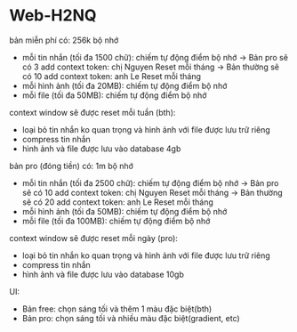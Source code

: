 # Web-H2NQ
bản miễn phí có: 256k bộ nhớ
- mỗi tin nhắn (tối đa 1500 chữ): chiếm tự động điểm bộ nhớ
-> Bản pro sẽ có 3 add context token: chị Nguyen  Reset mỗi tháng
-> Bản thường sẽ có 10 add context token: anh Le  Reset mỗi tháng
- mỗi hình ảnh (tối đa 20MB): chiếm tự động điểm bộ nhớ
- mỗi file (tối đa 50MB): chiếm tự động điểm bộ nhớ

context window sẽ được reset mỗi tuần (bth):
- loại bỏ tin nhắn ko quan trọng và hình ảnh với file được lưu trữ riêng
- compress tin nhắn
- hình ảnh và file được lưu vào database 4gb



bản pro (đóng tiền) có: 1m bộ nhớ

- mỗi tin nhắn (tối đa 2500 chữ): chiếm tự động điểm bộ nhớ
-> Bản pro sẽ có 10 add context token: chị Nguyen  Reset mỗi tháng
-> Bản thường sẽ có 20 add context token: anh Le  Reset mỗi tháng
- mỗi hình ảnh (tối đa 50MB): chiếm tự động điểm bộ nhớ
- mỗi file (tối đa 100MB): chiếm tự động điểm bộ nhớ

context window sẽ được reset mỗi ngày (pro):
- loại bỏ tin nhắn ko quan trọng và hình ảnh với file được lưu trữ riêng
- compress tin nhắn
- hình ảnh và file được lưu vào database 10gb

UI:
- Bản free: chọn sáng tối và thêm 1 màu đặc biệt(bth)
- Bản pro: chọn sáng tối và nhiều màu đặc biệt(gradient, etc)